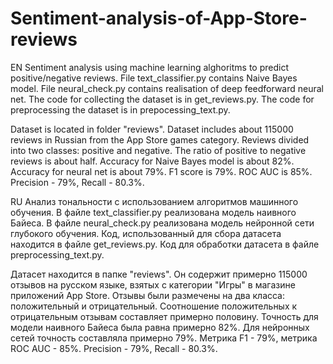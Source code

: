 # Sentiment-analysis-of-App-Store-reviews
EN
Sentiment analysis using machine learning alghoritms to predict positive/negative reviews.
File text_classifier.py contains Naive Bayes model.
File neural_check.py contains realisation of deep feedforward neural net.
The code for collecting the dataset is in get_reviews.py.
The code for preprocessing the dataset is in prepocessing_text.py.


Dataset is located in folder "reviews". Dataset includes about 115000 reviews in Russian from the App Store games category.
Reviews divided into two classes: positive and negative. The ratio of positive to negative reviews is about half.
Accuracy for Naive Bayes model is about 82%.
Accuracy for neural net is about 79%. F1 score is 79%. ROC AUC is 85%. Precision - 79%, Recall - 80.3%.

RU
Анализ тональности с использованием алгоритмов машинного обучения.
В файле text_classifier.py реализована модель наивного Байеса.
В файле neural_check.py реализована модель нейронной сети глубокого обучения.
Код, использованный для сбора датасета находится в файле get_reviews.py.
Код для обработки датасета в файле preprocessing_text.py.

Датасет находится в папке "reviews". Он содержит примерно 115000 отзывов на русском языке, взятых с категории "Игры" в магазине приложений App Store.
Отзывы были размечены на два класса: положительный и отрицательный. Соотношение положительных к отрицательным отзывам составляет примерно половину.
Точность для модели наивного Байеса была равна примерно 82%.
Для нейронных сетей точность составляла примерно 79%. Метрика F1 - 79%, метрика ROC AUC - 85%. Precision - 79%, Recall - 80.3%.
